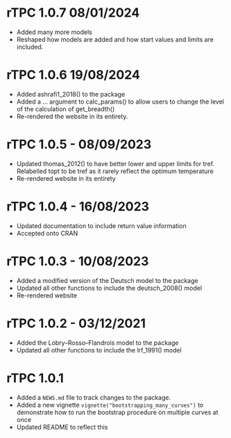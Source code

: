 # rTPC 1.0.7 08/01/2024

* Added many more models
* Reshaped how models are added and how start values and limits are included.

# rTPC 1.0.6 19/08/2024

* Added ashrafi1_2018() to the package
* Added a ... argument to calc_params() to allow users to change the level of the calculation of get_breadth()
* Re-rendered the website in its entirety.

# rTPC 1.0.5 - 08/09/2023

* Updated thomas_2012() to have better lower and upper limits for tref. Relabelled topt to be tref as it rarely reflect the optimum temperature
* Re-rendered website in its entirety

# rTPC 1.0.4 - 16/08/2023

* Updated documentation to include return value information
* Accepted onto CRAN

# rTPC 1.0.3 - 10/08/2023

* Added a modified version of the Deutsch model to the package
* Updated all other functions to include the deutsch_2008() model
* Re-rendered website

# rTPC 1.0.2 - 03/12/2021

* Added the Lobry–Rosso–Flandrois model to the package
* Updated all other functions to include the lrf_1991() model

# rTPC 1.0.1

* Added a `NEWS.md` file to track changes to the package.
* Added a new vignette `vignette("bootstrapping_many_curves")` to demonstrate how to run the bootstrap procedure on multiple curves at once
* Updated README to reflect this



